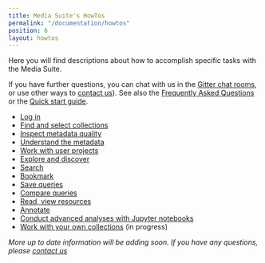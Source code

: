 ```yaml
---
title: Media Suite's HowTos
permalink: "/documentation/howtos"
position: 6
layout: howtos
---
```


Here you will find descriptions about how to accomplish specific tasks with the Media Suite. 

If you have further questions, you can chat with us in the [Gitter chat rooms](http://mediasuite.clariah.nl/documentation/forum), or use other ways to [contact us](http://mediasuite.clariah.nl/contact)). See also the [Frequently Asked Questions](http://mediasuite.clariah.nl/documentation/faq) or the [Quick start guide](http://mediasuite.clariah.nl/documentation/quick-start-guide).



- [Log in](https://mediasuite.clariah.nl/documentation/howtos/login)
- [Find and select collections](https://mediasuite.clariah.nl/documentation/howtos/data)
- [Inspect metadata quality](<http://mediasuite.clariah.nl/documentation/howtos/collection-inspector>)
- [Understand the metadata](https://mediasuite.clariah.nl/documentation/howtos/collection-inspector)
- [Work with user projects](https://mediasuite.clariah.nl/documentation/howtos/user-projects)
- [Explore and discover](https://mediasuite.clariah.nl/documentation/howtos/exploratory-search)
- [Search](https://mediasuite.clariah.nl/documentation/howtos/single-search)
- [Bookmark](https://mediasuite.clariah.nl/documentation/howtos/bookmark)
- [Save queries](https://mediasuite.clariah.nl/documentation/howtos/save-queries)
- [Compare queries](https://mediasuite.clariah.nl/documentation/howtos/query-comparison)
- [Read, view resources](https://mediasuite.clariah.nl/documentation/howtos/resource-viewer)
- [Annotate](https://mediasuite.clariah.nl/documentation/howtos/annotate)
- [Conduct advanced analyses with Jupyter notebooks](https://mediasuite.clariah.nl/documentation/howtos/jupyter-notebooks)
- [Work with your own collections](https://mediasuite.clariah.nl/documentation/howtos/user-collections) (in progress)



*More up to date information will be adding soon. If you have any questions, please [contact us]( https://mediasuite.clariah.nl/contact )*